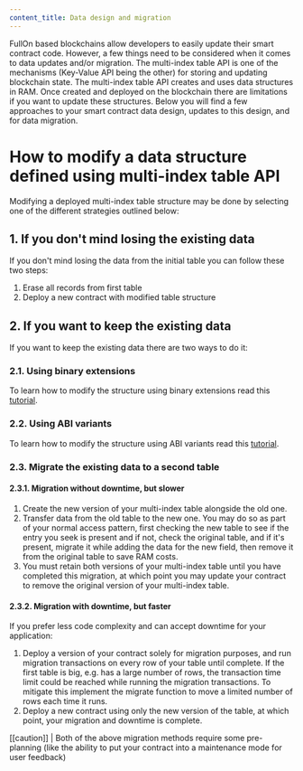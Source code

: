 ```yaml
---
content_title: Data design and migration
---
```


FullOn based blockchains allow developers to easily update their smart contract code. However, a few things need to be considered when it comes to data updates and/or migration. The multi-index table API is one of the mechanisms (Key-Value API being the other) for storing and updating blockchain state. The multi-index table API creates and uses data structures in RAM. Once created and deployed on the blockchain there are limitations if you want to update these structures. Below you will find a few approaches to your smart contract data design, updates to this design, and for data migration.

# How to modify a data structure defined using multi-index table API

Modifying a deployed multi-index table structure may be done by selecting one of the different strategies outlined below:

## 1. If you don't mind losing the existing data

If you don't mind losing the data from the initial table you can follow these two steps:

1. Erase all records from first table
2. Deploy a new contract with modified table structure

## 2. If you want to keep the existing data

If you want to keep the existing data there are two ways to do it:

### 2.1. Using binary extensions

To learn how to modify the structure using binary extensions read this [tutorial](../09_tutorials/01_binary-extension.md).

### 2.2. Using ABI variants

To learn how to modify the structure using ABI variants read this [tutorial](../09_tutorials/02_abi-variants.md).

### 2.3. Migrate the existing data to a second table

#### 2.3.1. Migration without downtime, but slower

1. Create the new version of your multi-index table alongside the old one.
2. Transfer data from the old table to the new one. You may do so as part of your normal access pattern, first checking the new table to see if the entry you seek is present and if not, check the original table, and if it's present, migrate it while adding the data for the new field, then remove it from the original table to save RAM costs.
3. You must retain both versions of your multi-index table until you have completed this migration, at which point you may update your contract to remove the original version of your multi-index table.

#### 2.3.2. Migration with downtime, but faster

If you prefer less code complexity and can accept downtime for your application:

1. Deploy a version of your contract solely for migration purposes, and run migration transactions on every row of your table until complete. If the first table is big, e.g. has a large number of rows, the transaction time limit could be reached while running the  migration transactions. To mitigate this implement the migrate function to move a limited number of rows each time it runs.
2. Deploy a new contract using only the new version of the table, at which point, your migration and downtime is complete.

[[caution]]
| Both of the above migration methods require some pre-planning (like the ability to put your contract into a maintenance mode for user feedback)
